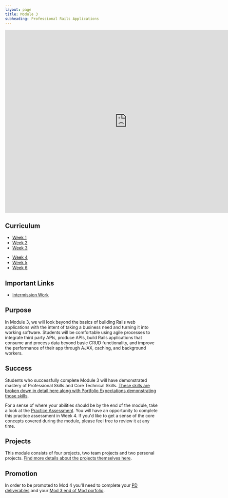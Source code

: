 ```yaml
---
layout: page
title: Module 3
subheading: Professional Rails Applications
---
```


<iframe src="https://calendar.google.com/calendar/embed?mode=week&src=casimircreative.com_e9k9b6n7bok174ilmqbfdr0sc4@group.calendar.google.com&ctz=America/Denver" style="border-width:0" width="800" height="600" frameborder="0" scrolling="no"></iframe>

## Curriculum

<ul class="outlines">
  <a href="outlines/week1">
    <li class="outline">Week 1</li>
  </a>
  <a href="outlines/week2">
    <li class="outline">Week 2</li>
  </a>
  <a href="outlines/week3">
    <li class="outline">Week 3</li>
  </a>
</ul>
<ul class="outlines">
  <a href="outlines/week4">
    <li class="outline">Week 4</li>
  </a>
  <a href="outlines/week5">
    <li class="outline">Week 5</li>
  </a>
  <a href="outlines/week6">
    <li class="outline">Week 6</li>
  </a>
</ul>

## Important Links

* [Intermission Work](./intermission_work)

## Purpose

In Module 3, we will look beyond the basics of building Rails web applications with the intent of taking a business need and turning it into working software. Students will be comfortable using agile processes to integrate third party APIs, produce APIs, build Rails applications that consume and process data beyond basic CRUD functionality, and improve the performance of their app through AJAX, caching, and background workers.

## Success

Students who successfully complete Module 3 will have demonstrated mastery of Professional Skills and Core Technical Skills.
[These skills are broken down in detail here along with Portfolio Expectations demonstrating those skills](success).

For a sense of where your abilities should be by the end of the module, take a look at the [Practice Assessment](lessons/practice_assessment). You will have an opportunity to complete this practice assessment in Week 4. If you'd like to get a sense of the core concepts covered during the module, please feel free to review it at any time.

## Projects

This module consists of four projects, two team projects and two personal projects. [Find more details about the projects themselves here](projects_overview).

## Promotion

In order to be promoted to Mod 4 you'll need to complete your [PD deliverables](https://github.com/turingschool/career-development-curriculum/tree/master/module_three) and your [Mod 3 end of Mod porfolio](https://github.com/turingschool/portfolios/blob/master/templates/BEM3_template.md).

